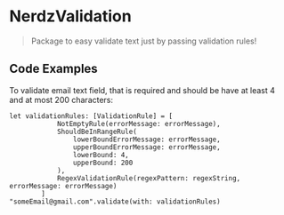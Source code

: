 # NerdzValidation
> Package to easy validate text just by passing validation rules!

## Code Examples
To validate email text field, that is required and should be have at least 4 and at most 200 characters:

```
let validationRules: [ValidationRule] = [
            NotEmptyRule(errorMessage: errorMessage),
            ShouldBeInRangeRule(
                lowerBoundErrorMessage: errorMessage,
                upperBoundErrorMessage: errorMessage,
                lowerBound: 4,
                upperBound: 200
            ),
            RegexValidationRule(regexPattern: regexString, errorMessage: errorMessage)
        ]
"someEmail@gmail.com".validate(with: validationRules)
```

